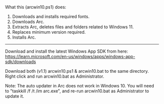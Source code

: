 What this (arcwin10.ps1) does:

1. Downloads and installs required fonts.
2. Downloads Arc.
3. Extracts Arc, deletes files and folders related to Windows 11.
4. Replaces minimum version required.
5. Installs Arc.

------------------------------------------------------------------

Download and install the latest Windows App SDK from here: https://learn.microsoft.com/en-us/windows/apps/windows-app-sdk/downloads

Download both (v1.1) arcwin10.ps1 & arcwin10.bat to the same directory. Right click and run arcwin10.bat as Administrator.

Note: The auto updater in Arc does not work in Windows 10. You will need to "taskkill /f /t /im arc.exe", and re-run arcwin10.bat as Administrator to update it.
